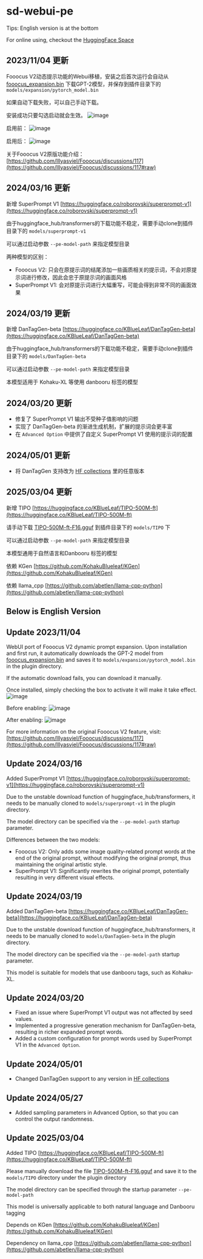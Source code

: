 # sd-webui-pe

Tips: English version is at the bottom

For online using, checkout the [HuggingFace Space](https://huggingface.co/spaces/SLAPaper/roborovski-superprompt-v1)

## 2023/11/04 更新

Fooocus V2动态提示功能的Webui移植，安装之后首次运行会自动从 [fooocus_expansion.bin](https://huggingface.co/lllyasviel/misc/resolve/main/fooocus_expansion.bin) 下载GPT-2模型，并保存到插件目录下的 `models/expansion/pytorch_model.bin`

如果自动下载失败，可以自己手动下载。

安装成功只要勾选启动就会生效。
![image](https://github.com/facok/sd-webui-pe/assets/128763816/190e036d-bf40-418b-80eb-14bb1971ca3d)

启用前：
![image](https://github.com/facok/sd-webui-pe/assets/128763816/9f53af4f-2d5c-4490-bcb9-72f43da28416)

启用后：
![image](https://github.com/facok/sd-webui-pe/assets/128763816/39ee44c4-eed3-4e85-b4c8-d3e0692c85f7)

关于Fooocus V2原版功能介绍：
[https://github.com/lllyasviel/Fooocus/discussions/117](https://github.com/lllyasviel/Fooocus/discussions/117#raw)

## 2024/03/16 更新

新增 SuperPrompt V1 [https://huggingface.co/roborovski/superprompt-v1](https://huggingface.co/roborovski/superprompt-v1)

由于huggingface_hub/transformers的下载功能不稳定，需要手动clone到插件目录下的 `models/superprompt-v1`

可以通过启动参数 `--pe-model-path` 来指定模型目录

两种模型的区别：

- Fooocus V2: 只会在原提示词的结尾添加一些画质相关的提示词，不会对原提示词进行修改，因此会忠于原提示词的画面风格
- SuperPrompt V1: 会对原提示词进行大幅重写，可能会得到非常不同的画面效果

## 2024/03/19 更新

新增 DanTagGen-beta [https://huggingface.co/KBlueLeaf/DanTagGen-beta](https://huggingface.co/KBlueLeaf/DanTagGen-beta)

由于huggingface_hub/transformers的下载功能不稳定，需要手动clone到插件目录下的 `models/DanTagGen-beta`

可以通过启动参数 `--pe-model-path` 来指定模型目录

本模型适用于 Kohaku-XL 等使用 danbooru 标签的模型

## 2024/03/20 更新

- 修复了 SuperPrompt V1 输出不受种子值影响的问题
- 实现了 DanTagGen-beta 的渐进生成机制，扩展的提示词会更丰富
- 在 `Advanced Option` 中提供了自定义 SuperPrompt V1 使用的提示词的配置

## 2024/05/01 更新

- 将 DanTagGen 支持改为 [HF collections](https://huggingface.co/collections/KBlueLeaf/dantaggen-65f82fa9335881a67573556b) 里的任意版本

## 2025/03/04 更新

新增 TIPO [https://huggingface.co/KBlueLeaf/TIPO-500M-ft](https://huggingface.co/KBlueLeaf/TIPO-500M-ft)

请手动下载 [TIPO-500M-ft-F16.gguf](https://huggingface.co/KBlueLeaf/TIPO-500M-ft/blob/main/TIPO-500M-ft-F16.gguf) 到插件目录下的 `models/TIPO` 下

可以通过启动参数 `--pe-model-path` 来指定模型目录

本模型通用于自然语言和Danbooru 标签的模型

依赖 KGen [https://github.com/KohakuBlueleaf/KGen](https://github.com/KohakuBlueleaf/KGen)

依赖 llama_cpp [https://github.com/abetlen/llama-cpp-python](https://github.com/abetlen/llama-cpp-python)

## Below is English Version

## Update 2023/11/04

WebUI port of Fooocus V2 dynamic prompt expansion. Upon installation and first run, it automatically downloads the GPT-2 model from [fooocus_expansion.bin](https://huggingface.co/lllyasviel/misc/resolve/main/fooocus_expansion.bin) and saves it to `models/expansion/pytorch_model.bin` in the plugin directory.

If the automatic download fails, you can download it manually.

Once installed, simply checking the box to activate it will make it take effect.
![image](https://github.com/facok/sd-webui-pe/assets/128763816/190e036d-bf40-418b-80eb-14bb1971ca3d)

Before enabling:
![image](https://github.com/facok/sd-webui-pe/assets/128763816/9f53af4f-2d5c-4490-bcb9-72f43da28416)

After enabling:
![image](https://github.com/facok/sd-webui-pe/assets/128763816/39ee44c4-eed3-4e85-b4c8-d3e0692c85f7)

For more information on the original Fooocus V2 feature, visit:
[https://github.com/lllyasviel/Fooocus/discussions/117](https://github.com/lllyasviel/Fooocus/discussions/117#raw)

## Update 2024/03/16

Added SuperPrompt V1 [https://huggingface.co/roborovski/superprompt-v1](https://huggingface.co/roborovski/superprompt-v1)

Due to the unstable download function of huggingface_hub/transformers, it needs to be manually cloned to `models/superprompt-v1` in the plugin directory.

The model directory can be specified via the `--pe-model-path` startup parameter.

Differences between the two models:

- Fooocus V2: Only adds some image quality-related prompt words at the end of the original prompt, without modifying the original prompt, thus maintaining the original artistic style.
- SuperPrompt V1: Significantly rewrites the original prompt, potentially resulting in very different visual effects.

## Update 2024/03/19

Added DanTagGen-beta [https://huggingface.co/KBlueLeaf/DanTagGen-beta](https://huggingface.co/KBlueLeaf/DanTagGen-beta)

Due to the unstable download function of huggingface_hub/transformers, it needs to be manually cloned to `models/DanTagGen-beta` in the plugin directory.

The model directory can be specified via the `--pe-model-path` startup parameter.

This model is suitable for models that use danbooru tags, such as Kohaku-XL.

## Update 2024/03/20

- Fixed an issue where SuperPrompt V1 output was not affected by seed values.
- Implemented a progressive generation mechanism for DanTagGen-beta, resulting in richer expanded prompt words.
- Added a custom configuration for prompt words used by SuperPrompt V1 in the `Advanced Option`.

## Update 2024/05/01

- Changed DanTagGen support to any version in [HF collections](https://huggingface.co/collections/KBlueLeaf/dantaggen-65f82fa9335881a67573556b)

## Update 2024/05/27

- Added sampling parameters in Advanced Option, so that you can control the output randomness.

## Update 2025/03/04

Added TIPO [https://huggingface.co/KBlueLeaf/TIPO-500M-ft](https://huggingface.co/KBlueLeaf/TIPO-500M-ft)

Please manually download the file [TIPO-500M-ft-F16.gguf](https://huggingface.co/KBlueLeaf/TIPO-500M-ft/blob/main/TIPO-500M-ft-F16.gguf) and save it to the `models/TIPO` directory under the plugin directory

The model directory can be specified through the startup parameter `--pe-model-path`

This model is universally applicable to both natural language and Danbooru tagging

Depends on KGen [https://github.com/KohakuBlueleaf/KGen](https://github.com/KohakuBlueleaf/KGen)

Dependency on llama_cpp [https://github.com/abetlen/llama-cpp-python](https://github.com/abetlen/llama-cpp-python)
